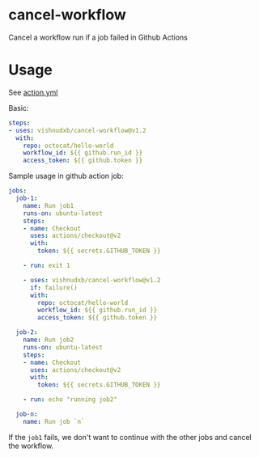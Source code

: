 # cancel-workflow
Cancel a workflow run if a job failed in Github Actions

# Usage

See [action.yml](action.yml)

Basic:
```yaml
steps:
- uses: vishnudxb/cancel-workflow@v1.2
  with:
    repo: octocat/hello-world
    workflow_id: ${{ github.run_id }}
    access_token: ${{ github.token }}
```

Sample usage in github action job:

```yaml
jobs:
  job-1:
    name: Run job1
    runs-on: ubuntu-latest
    steps:
    - name: Checkout
      uses: actions/checkout@v2
      with:
        token: ${{ secrets.GITHUB_TOKEN }}

    - run: exit 1

    - uses: vishnudxb/cancel-workflow@v1.2
      if: failure()
      with:
        repo: octocat/hello-world
        workflow_id: ${{ github.run_id }}
        access_token: ${{ github.token }}

  job-2:
    name: Run job2
    runs-on: ubuntu-latest
    steps:
    - name: Checkout
      uses: actions/checkout@v2
      with:
        token: ${{ secrets.GITHUB_TOKEN }}

    - run: echo "running job2"

  job-n:
    name: Run job `n`

```

If the `job1` fails, we don't want to continue with the other jobs and cancel the workflow.